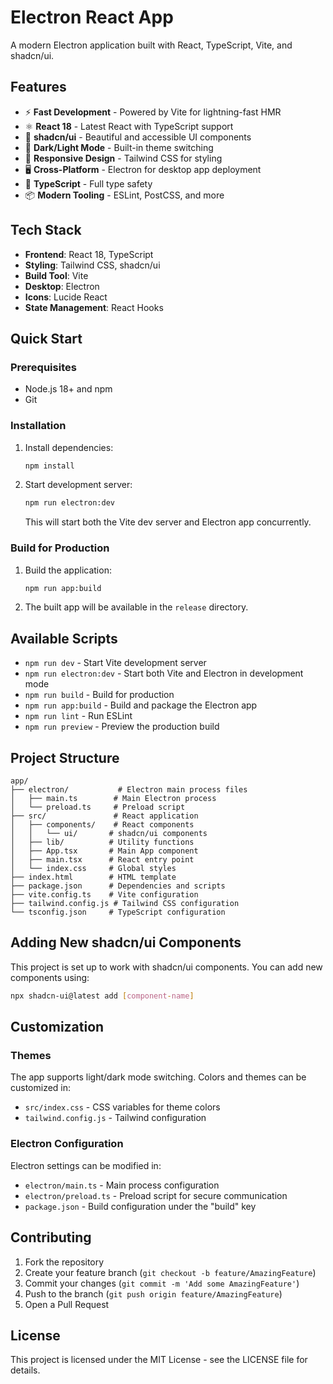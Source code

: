 # Electron React App

A modern Electron application built with React, TypeScript, Vite, and shadcn/ui.

## Features

- ⚡ **Fast Development** - Powered by Vite for lightning-fast HMR
- ⚛️ **React 18** - Latest React with TypeScript support
- 🎨 **shadcn/ui** - Beautiful and accessible UI components
- 🌙 **Dark/Light Mode** - Built-in theme switching
- 📱 **Responsive Design** - Tailwind CSS for styling
- 🖥️ **Cross-Platform** - Electron for desktop app deployment
- 🔧 **TypeScript** - Full type safety
- 📦 **Modern Tooling** - ESLint, PostCSS, and more

## Tech Stack

- **Frontend**: React 18, TypeScript
- **Styling**: Tailwind CSS, shadcn/ui
- **Build Tool**: Vite
- **Desktop**: Electron
- **Icons**: Lucide React
- **State Management**: React Hooks

## Quick Start

### Prerequisites

- Node.js 18+ and npm
- Git

### Installation

1. Install dependencies:
   ```bash
   npm install
   ```

2. Start development server:
   ```bash
   npm run electron:dev
   ```

   This will start both the Vite dev server and Electron app concurrently.

### Build for Production

1. Build the application:
   ```bash
   npm run app:build
   ```

2. The built app will be available in the `release` directory.

## Available Scripts

- `npm run dev` - Start Vite development server
- `npm run electron:dev` - Start both Vite and Electron in development mode
- `npm run build` - Build for production
- `npm run app:build` - Build and package the Electron app
- `npm run lint` - Run ESLint
- `npm run preview` - Preview the production build

## Project Structure

```
app/
├── electron/           # Electron main process files
│   ├── main.ts        # Main Electron process
│   └── preload.ts     # Preload script
├── src/               # React application
│   ├── components/    # React components
│   │   └── ui/       # shadcn/ui components
│   ├── lib/          # Utility functions
│   ├── App.tsx       # Main App component
│   ├── main.tsx      # React entry point
│   └── index.css     # Global styles
├── index.html        # HTML template
├── package.json      # Dependencies and scripts
├── vite.config.ts    # Vite configuration
├── tailwind.config.js # Tailwind CSS configuration
└── tsconfig.json     # TypeScript configuration
```

## Adding New shadcn/ui Components

This project is set up to work with shadcn/ui components. You can add new components using:

```bash
npx shadcn-ui@latest add [component-name]
```

## Customization

### Themes

The app supports light/dark mode switching. Colors and themes can be customized in:
- `src/index.css` - CSS variables for theme colors
- `tailwind.config.js` - Tailwind configuration

### Electron Configuration

Electron settings can be modified in:
- `electron/main.ts` - Main process configuration
- `electron/preload.ts` - Preload script for secure communication
- `package.json` - Build configuration under the "build" key

## Contributing

1. Fork the repository
2. Create your feature branch (`git checkout -b feature/AmazingFeature`)
3. Commit your changes (`git commit -m 'Add some AmazingFeature'`)
4. Push to the branch (`git push origin feature/AmazingFeature`)
5. Open a Pull Request

## License

This project is licensed under the MIT License - see the LICENSE file for details. 
